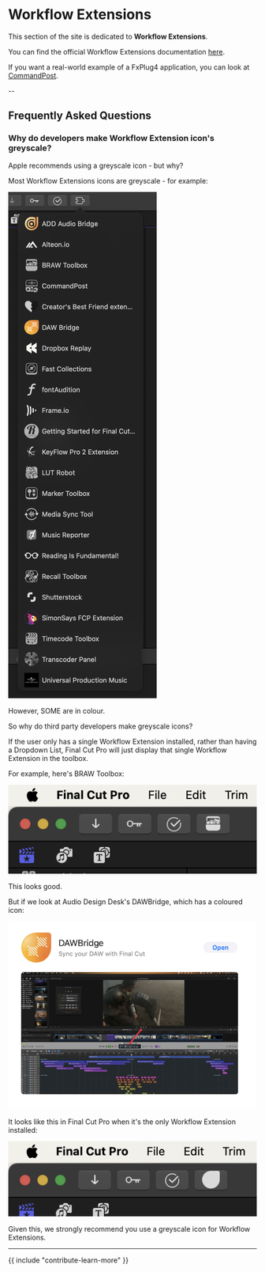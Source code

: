 # Workflow Extensions

This section of the site is dedicated to **Workflow Extensions**.

You can find the official Workflow Extensions documentation [here](https://developer.apple.com/documentation/professional_video_applications/workflow_extensions?language=objc).

If you want a real-world example of a FxPlug4 application, you can look at [CommandPost](https://github.com/CommandPost/CommandPost-App/tree/master/CommandPost%20Workflow%20Extension).

--

## Frequently Asked Questions

### Why do developers make Workflow Extension icon's greyscale?

Apple recommends using a greyscale icon - but why?

Most Workflow Extensions icons are greyscale - for example:

![](/static/workflow-extensions-list.png)

However, SOME are in colour.

So why do third party developers make greyscale icons?

If the user only has a single Workflow Extension installed, rather than having a Dropdown List, Final Cut Pro will just display that single Workflow Extension in the toolbox.

For example, here's BRAW Toolbox:

![](/static/braw-toolbox-workflow-extension-icon.png)

This looks good.

But if we look at Audio Design Desk's DAWBridge, which has a coloured icon:

![](/static/dawbridge-workflow-extension-icon.png)

It looks like this in Final Cut Pro when it's the only Workflow Extension installed:

![](/static/dawbridge-bad-workflow-extension-icon.png)

Given this, we strongly recommend you use a greyscale icon for Workflow Extensions.

---

{{ include "contribute-learn-more" }}
